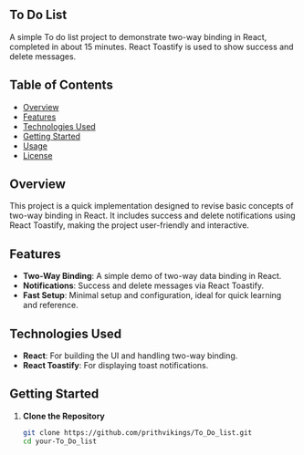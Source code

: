 ## To Do List

A simple To do list project to demonstrate two-way binding in React, completed in about 15 minutes. React Toastify is used to show success and delete messages.

## Table of Contents

- [Overview](#overview)
- [Features](#features)
- [Technologies Used](#technologies-used)
- [Getting Started](#getting-started)
- [Usage](#usage)
- [License](#license)

## Overview

This project is a quick implementation designed to revise basic concepts of two-way binding in React. It includes success and delete notifications using React Toastify, making the project user-friendly and interactive.

## Features

- **Two-Way Binding**: A simple demo of two-way data binding in React.
- **Notifications**: Success and delete messages via React Toastify.
- **Fast Setup**: Minimal setup and configuration, ideal for quick learning and reference.

## Technologies Used

- **React**: For building the UI and handling two-way binding.
- **React Toastify**: For displaying toast notifications.

## Getting Started

1. **Clone the Repository**
   ```bash
   git clone https://github.com/prithvikings/To_Do_list.git
   cd your-To_Do_list
